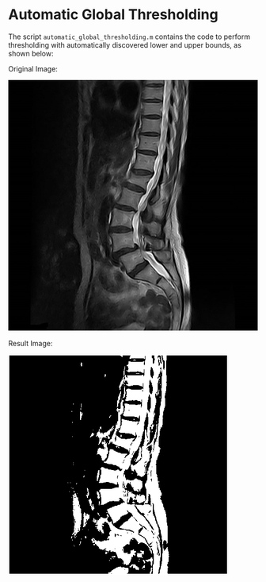 # Automatic Global Thresholding

The script `automatic_global_thresholding.m` contains the code to perform thresholding with automatically discovered lower and upper bounds, as shown below:

Original Image:

![Original](agt_o.jpg)

Result Image:

![Result](agt_r.png)

